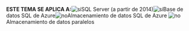 <Token>**ESTE TEMA SE APLICA A:**![sí](../includes/media/yes.png)SQL Server (a partir de 2014)![sí](../includes/media/yes.png)Base de datos SQL de Azure![no](../includes/media/no.png)Almacenamiento de datos SQL de Azure ![no](../includes/media/no.png)Almacenamiento de datos paralelos </Token>